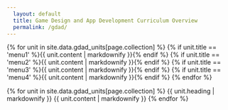 ```yaml
---
  layout: default
  title: Game Design and App Development Curriculum Overview
  permalink: /gdad/
---
```

{% for unit in site.data.gdad_units[page.collection] %}
  {% if unit.title == 'menu1' %}{{ unit.content | markdownify }}{% endif %}
  {% if unit.title == 'menu2' %}{{ unit.content | markdownify }}{% endif %}
  {% if unit.title == 'menu3' %}{{ unit.content | markdownify }}{% endif %}
  {% if unit.title == 'menu4' %}{{ unit.content | markdownify }}{% endif %}
{% endfor %}

{% for unit in site.data.gdad_units[page.collection] %}
  {{ unit.heading | markdownify }}
  {{ unit.content | markdownify }}
{% endfor %}
